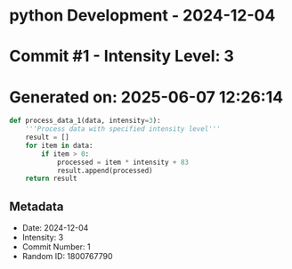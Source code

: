 ﻿# python Development - 2024-12-04
# Commit #1 - Intensity Level: 3
# Generated on: 2025-06-07 12:26:14
```python
def process_data_1(data, intensity=3):
    '''Process data with specified intensity level'''
    result = []
    for item in data:
        if item > 0:
            processed = item * intensity + 83
            result.append(processed)
    return result
```
## Metadata
- Date: 2024-12-04
- Intensity: 3
- Commit Number: 1
- Random ID: 1800767790
